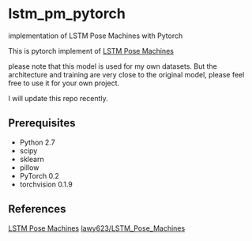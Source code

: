 # lstm_pm_pytorch
implementation of LSTM Pose Machines with Pytorch

This is pytorch implement of [LSTM Pose Machines](https://arxiv.org/pdf/1712.06316.pdf)

please note that this model is used for my own datasets. But the architecture and training are very close to the original model, please feel free to use it for your own project.

I will update this repo recently.

## Prerequisites
* Python 2.7
* scipy
* sklearn
* pillow
* PyTorch 0.2
* torchvision 0.1.9

## References
[LSTM Pose Machines](https://arxiv.org/pdf/1712.06316.pdf)
[lawy623/LSTM_Pose_Machines](https://github.com/lawy623/LSTM_Pose_Machines)

